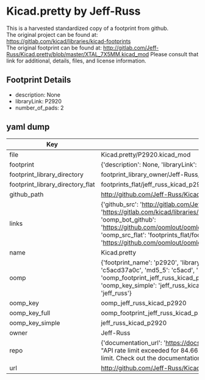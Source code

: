 # Kicad.pretty by Jeff-Russ  
This is a harvested standardized copy of a footprint from github.  
The original project can be found at:  
https://gitlab.com/kicad/libraries/kicad-footprints  
The original footprint can be found at:
http://gitlab.com/Jeff-Russ/Kicad.pretty/blob/master/XTAL_7X5MM.kicad_mod
Please consult that link for additional, details, files, and license information.  
## Footprint Details
* description: None  
* libraryLink: P2920  
* number_of_pads: 2  
## yaml dump  
| Key | Value |  
| --- | --- |  
| file | Kicad.pretty/P2920.kicad_mod |  
| footprint | {'description': None, 'libraryLink': 'P2920', 'number_of_pads': 2} |  
| footprint_library_directory | footprint_library_owner/Jeff-Russ_Kicad.pretty |  
| footprint_library_directory_flat | footprints_flat/jeff_russ_kicad_p2920/working |  
| github_path | http://github.com/Jeff-Russ/Kicad.pretty/blob/master/P2920.kicad_mod |  
| links | {'github_src': 'http://gitlab.com/Jeff-Russ/Kicad.pretty/blob/master/XTAL_7X5MM.kicad_mod', 'github_src_repo': 'https://gitlab.com/kicad/libraries/kicad-footprints', 'oomp_bot': 'footprints/jeff_russ_kicad_p2920/working', 'oomp_bot_github': 'https://github.com/oomlout/oomlout_oomp_footprint_bot/tree/main/footprints/jeff_russ_kicad_p2920/working', 'oomp_src_flat': 'footprints_flat/footprints_flat/jeff_russ_kicad_p2920/working', 'oomp_src_flat_github': 'https://github.com/oomlout/oomlout_oomp_footprint_src/tree/main/footprints_flat/jeff_russ_kicad_p2920/working'} |  
| name | Kicad.pretty |  
| oomp | {'footprint_name': 'p2920', 'library_name': 'kicad', 'md5': 'c5acd37a0c78ed37b13918d955d62d50', 'md5_10': 'c5acd37a0c', 'md5_5': 'c5acd', 'md5_6': 'c5acd3', 'oomp_key': 'oomp_jeff_russ_kicad_p2920', 'oomp_key_extra': 'oomp_footprint_jeff_russ_kicad_p2920', 'oomp_key_full': 'oomp_footprint_jeff_russ_kicad_p2920_c5acd3', 'oomp_key_simple': 'jeff_russ_kicad_p2920', 'original_filename': 'Kicad.pretty/P2920.kicad_mod', 'owner_name': 'jeff_russ'} |  
| oomp_key | oomp_jeff_russ_kicad_p2920 |  
| oomp_key_full | oomp_footprint_jeff_russ_kicad_p2920 |  
| oomp_key_simple | jeff_russ_kicad_p2920 |  
| owner | Jeff-Russ |  
| repo | {'documentation_url': 'https://docs.github.com/rest/overview/resources-in-the-rest-api#rate-limiting', 'message': "API rate limit exceeded for 84.66.173.59. (But here's the good news: Authenticated requests get a higher rate limit. Check out the documentation for more details.)"} |  
| url | http://github.com/Jeff-Russ/Kicad.pretty |  

